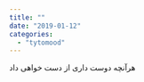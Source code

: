 ```yaml
---
title: ""
date: "2019-01-12"
categories: 
  - "tytomood"
---
```


هرآنچه دوست داری از دست خواهی داد
